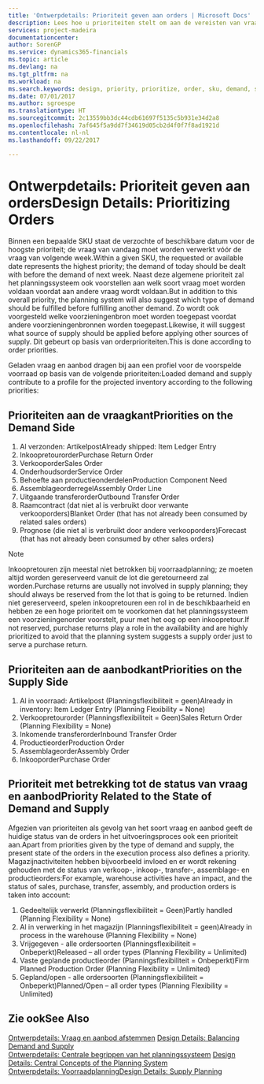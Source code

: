 ```yaml
---
title: 'Ontwerpdetails: Prioriteit geven aan orders | Microsoft Docs'
description: Lees hoe u prioriteiten stelt om aan de vereisten van vraag en aanbod te voldoen.
services: project-madeira
documentationcenter: 
author: SorenGP
ms.service: dynamics365-financials
ms.topic: article
ms.devlang: na
ms.tgt_pltfrm: na
ms.workload: na
ms.search.keywords: design, priority, prioritize, order, sku, demand, supply
ms.date: 07/01/2017
ms.author: sgroespe
ms.translationtype: HT
ms.sourcegitcommit: 2c13559bb3dc44cdb61697f5135c5b931e34d2a8
ms.openlocfilehash: 7af645f5a9dd7f34619d05cb2d4f0f7f8ad1921d
ms.contentlocale: nl-nl
ms.lasthandoff: 09/22/2017

---
```

# <a name="design-details-prioritizing-orders"></a><span data-ttu-id="eef28-103">Ontwerpdetails: Prioriteit geven aan orders</span><span class="sxs-lookup"><span data-stu-id="eef28-103">Design Details: Prioritizing Orders</span></span>
<span data-ttu-id="eef28-104">Binnen een bepaalde SKU staat de verzochte of beschikbare datum voor de hoogste prioriteit; de vraag van vandaag moet worden verwerkt vóór de vraag van volgende week.</span><span class="sxs-lookup"><span data-stu-id="eef28-104">Within a given SKU, the requested or available date represents the highest priority; the demand of today should be dealt with before the demand of next week.</span></span> <span data-ttu-id="eef28-105">Naast deze algemene prioriteit zal het planningssysteem ook voorstellen aan welk soort vraag moet worden voldaan voordat aan andere vraag wordt voldaan.</span><span class="sxs-lookup"><span data-stu-id="eef28-105">But in addition to this overall priority, the planning system will also suggest which type of demand should be fulfilled before fulfilling another demand.</span></span> <span data-ttu-id="eef28-106">Zo wordt ook voorgesteld welke voorzieningenbron moet worden toegepast voordat andere voorzieningenbronnen worden toegepast.</span><span class="sxs-lookup"><span data-stu-id="eef28-106">Likewise, it will suggest what source of supply should be applied before applying other sources of supply.</span></span> <span data-ttu-id="eef28-107">Dit gebeurt op basis van orderprioriteiten.</span><span class="sxs-lookup"><span data-stu-id="eef28-107">This is done according to order priorities.</span></span>  
  
<span data-ttu-id="eef28-108">Geladen vraag en aanbod dragen bij aan een profiel voor de voorspelde voorraad op basis van de volgende prioriteiten:</span><span class="sxs-lookup"><span data-stu-id="eef28-108">Loaded demand and supply contribute to a profile for the projected inventory according to the following priorities:</span></span>  
  
## <a name="priorities-on-the-demand-side"></a><span data-ttu-id="eef28-109">Prioriteiten aan de vraagkant</span><span class="sxs-lookup"><span data-stu-id="eef28-109">Priorities on the Demand Side</span></span>  
1. <span data-ttu-id="eef28-110">Al verzonden: Artikelpost</span><span class="sxs-lookup"><span data-stu-id="eef28-110">Already shipped: Item Ledger Entry</span></span>  
2. <span data-ttu-id="eef28-111">Inkoopretourorder</span><span class="sxs-lookup"><span data-stu-id="eef28-111">Purchase Return Order</span></span>  
3. <span data-ttu-id="eef28-112">Verkooporder</span><span class="sxs-lookup"><span data-stu-id="eef28-112">Sales Order</span></span>  
4. <span data-ttu-id="eef28-113">Onderhoudsorder</span><span class="sxs-lookup"><span data-stu-id="eef28-113">Service Order</span></span>  
5. <span data-ttu-id="eef28-114">Behoefte aan productieonderdelen</span><span class="sxs-lookup"><span data-stu-id="eef28-114">Production Component Need</span></span>  
6. <span data-ttu-id="eef28-115">Assemblageorderregel</span><span class="sxs-lookup"><span data-stu-id="eef28-115">Assembly Order Line</span></span>  
7. <span data-ttu-id="eef28-116">Uitgaande transferorder</span><span class="sxs-lookup"><span data-stu-id="eef28-116">Outbound Transfer Order</span></span>  
8. <span data-ttu-id="eef28-117">Raamcontract (dat niet al is verbruikt door verwante verkooporders)</span><span class="sxs-lookup"><span data-stu-id="eef28-117">Blanket Order (that has not already been consumed by related sales orders)</span></span>  
9. <span data-ttu-id="eef28-118">Prognose (die niet al is verbruikt door andere verkooporders)</span><span class="sxs-lookup"><span data-stu-id="eef28-118">Forecast (that has not already been consumed by other sales orders)</span></span>  
  
> [!NOTE]  
>  <span data-ttu-id="eef28-119">Inkoopretouren zijn meestal niet betrokken bij voorraadplanning; ze moeten altijd worden gereserveerd vanuit de lot die geretourneerd zal worden.</span><span class="sxs-lookup"><span data-stu-id="eef28-119">Purchase returns are usually not involved in supply planning; they should always be reserved from the lot that is going to be returned.</span></span> <span data-ttu-id="eef28-120">Indien niet gereserveerd, spelen inkoopretouren een rol in de beschikbaarheid en hebben ze een hoge prioriteit om te voorkomen dat het planningssysteem een voorzieningenorder voorstelt, puur met het oog op een inkoopretour.</span><span class="sxs-lookup"><span data-stu-id="eef28-120">If not reserved, purchase returns play a role in the availability and are highly prioritized to avoid that the planning system suggests a supply order just to serve a purchase return.</span></span>  
  
## <a name="priorities-on-the-supply-side"></a><span data-ttu-id="eef28-121">Prioriteiten aan de aanbodkant</span><span class="sxs-lookup"><span data-stu-id="eef28-121">Priorities on the Supply Side</span></span>  
1. <span data-ttu-id="eef28-122">Al in voorraad: Artikelpost (Planningsflexibiliteit = geen)</span><span class="sxs-lookup"><span data-stu-id="eef28-122">Already in inventory: Item Ledger Entry (Planning Flexibility = None)</span></span>  
2. <span data-ttu-id="eef28-123">Verkoopretourorder (Planningsflexibiliteit = Geen)</span><span class="sxs-lookup"><span data-stu-id="eef28-123">Sales Return Order (Planning Flexibility = None)</span></span>  
3. <span data-ttu-id="eef28-124">Inkomende transferorder</span><span class="sxs-lookup"><span data-stu-id="eef28-124">Inbound Transfer Order</span></span>  
4. <span data-ttu-id="eef28-125">Productieorder</span><span class="sxs-lookup"><span data-stu-id="eef28-125">Production Order</span></span>  
5. <span data-ttu-id="eef28-126">Assemblageorder</span><span class="sxs-lookup"><span data-stu-id="eef28-126">Assembly Order</span></span>  
6. <span data-ttu-id="eef28-127">Inkooporder</span><span class="sxs-lookup"><span data-stu-id="eef28-127">Purchase Order</span></span>  
  
## <a name="priority-related-to-the-state-of-demand-and-supply"></a><span data-ttu-id="eef28-128">Prioriteit met betrekking tot de status van vraag en aanbod</span><span class="sxs-lookup"><span data-stu-id="eef28-128">Priority Related to the State of Demand and Supply</span></span>  
<span data-ttu-id="eef28-129">Afgezien van prioriteiten als gevolg van het soort vraag en aanbod geeft de huidige status van de orders in het uitvoeringsproces ook een prioriteit aan.</span><span class="sxs-lookup"><span data-stu-id="eef28-129">Apart from priorities given by the type of demand and supply, the present state of the orders in the execution process also defines a priority.</span></span> <span data-ttu-id="eef28-130">Magazijnactiviteiten hebben bijvoorbeeld invloed en er wordt rekening gehouden met de status van verkoop-, inkoop-, transfer-, assemblage- en productieorders:</span><span class="sxs-lookup"><span data-stu-id="eef28-130">For example, warehouse activities have an impact, and the status of sales, purchase, transfer, assembly, and production orders is taken into account:</span></span>  
  
1. <span data-ttu-id="eef28-131">Gedeeltelijk verwerkt (Planningsflexibiliteit = Geen)</span><span class="sxs-lookup"><span data-stu-id="eef28-131">Partly handled (Planning Flexibility = None)</span></span>  
2. <span data-ttu-id="eef28-132">Al in verwerking in het magazijn (Planningsflexibiliteit = geen)</span><span class="sxs-lookup"><span data-stu-id="eef28-132">Already in process in the warehouse (Planning Flexibility = None)</span></span>  
3. <span data-ttu-id="eef28-133">Vrijgegeven - alle ordersoorten (Planningsflexibiliteit = Onbeperkt)</span><span class="sxs-lookup"><span data-stu-id="eef28-133">Released – all order types (Planning Flexibility = Unlimited)</span></span>  
4. <span data-ttu-id="eef28-134">Vaste geplande productieorder (Planningsflexibiliteit = Onbeperkt)</span><span class="sxs-lookup"><span data-stu-id="eef28-134">Firm Planned Production Order (Planning Flexibility = Unlimited)</span></span>  
5. <span data-ttu-id="eef28-135">Gepland/open - alle ordersoorten (Planningsflexibiliteit = Onbeperkt)</span><span class="sxs-lookup"><span data-stu-id="eef28-135">Planned/Open – all order types (Planning Flexibility = Unlimited)</span></span>  
  
## <a name="see-also"></a><span data-ttu-id="eef28-136">Zie ook</span><span class="sxs-lookup"><span data-stu-id="eef28-136">See Also</span></span>  
<span data-ttu-id="eef28-137">[Ontwerpdetails: Vraag en aanbod afstemmen](design-details-balancing-demand-and-supply.md) </span><span class="sxs-lookup"><span data-stu-id="eef28-137">[Design Details: Balancing Demand and Supply](design-details-balancing-demand-and-supply.md) </span></span>  
<span data-ttu-id="eef28-138">[Ontwerpdetails: Centrale begrippen van het planningssysteem](design-details-central-concepts-of-the-planning-system.md) </span><span class="sxs-lookup"><span data-stu-id="eef28-138">[Design Details: Central Concepts of the Planning System](design-details-central-concepts-of-the-planning-system.md) </span></span>  
[<span data-ttu-id="eef28-139">Ontwerpdetails: Voorraadplanning</span><span class="sxs-lookup"><span data-stu-id="eef28-139">Design Details: Supply Planning</span></span>](design-details-supply-planning.md)
